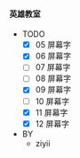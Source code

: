 #### 英雄教室

- TODO
  - [x] 05 屏幕字
  - [x] 06 屏幕字
  - [ ] 07 屏幕字
  - [ ] 08 屏幕字
  - [x] 09 屏幕字
  - [ ] 10 屏幕字
  - [x] 11 屏幕字
  - [x] 12 屏幕字
- BY
  - ziyii
